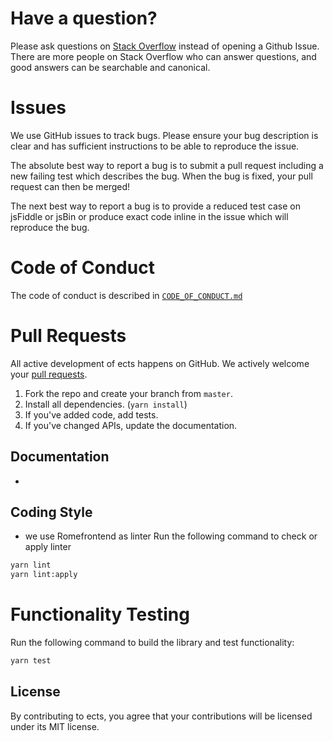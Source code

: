 # Have a question?

Please ask questions on [Stack Overflow](https://stackoverflow.com/questions/tagged/immutable.js) instead of opening a Github Issue. There are more people on Stack Overflow who
can answer questions, and good answers can be searchable and canonical.

# Issues

We use GitHub issues to track bugs. Please ensure your bug description is clear
and has sufficient instructions to be able to reproduce the issue.

The absolute best way to report a bug is to submit a pull request including a
new failing test which describes the bug. When the bug is fixed, your pull
request can then be merged!

The next best way to report a bug is to provide a reduced test case on jsFiddle
or jsBin or produce exact code inline in the issue which will reproduce the bug.

# Code of Conduct

The code of conduct is described in [`CODE_OF_CONDUCT.md`](CODE_OF_CONDUCT.md)

# Pull Requests

All active development of ects happens on GitHub. We actively welcome
your [pull requests](https://help.github.com/articles/creating-a-pull-request).

 1. Fork the repo and create your branch from `master`.
 2. Install all dependencies. (`yarn install`)
 3. If you've added code, add tests.
 4. If you've changed APIs, update the documentation.

## Documentation

-

## Coding Style

* we use Romefrontend as linter
Run the following command to check or apply linter
```bash
yarn lint
yarn lint:apply
```

# Functionality Testing

Run the following command to build the library and test functionality:
```bash
yarn test
```

## License

By contributing to ects, you agree that your contributions will be
licensed under its MIT license.
